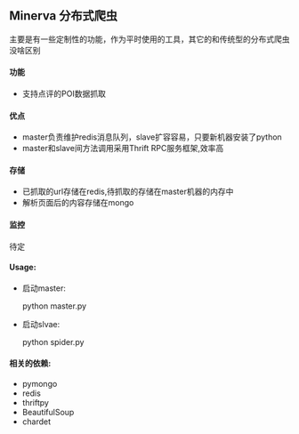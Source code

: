 ## Minerva 分布式爬虫

主要是有一些定制性的功能，作为平时使用的工具，其它的和传统型的分布式爬虫没啥区别

#### 功能
+ 支持点评的POI数据抓取

#### 优点
+ master负责维护redis消息队列，slave扩容容易，只要新机器安装了python
+ master和slave间方法调用采用Thrift RPC服务框架,效率高

#### 存储
+ 已抓取的url存储在redis,待抓取的存储在master机器的内存中
+ 解析页面后的内容存储在mongo

#### 监控
待定

#### Usage:
+ 启动master: 

    python master.py

+ 启动slvae:

    python spider.py

#### 相关的依赖:
+ pymongo
+ redis
+ thriftpy
+ BeautifulSoup
+ chardet


